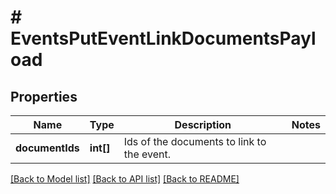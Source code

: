 # # EventsPutEventLinkDocumentsPayload

## Properties

Name | Type | Description | Notes
------------ | ------------- | ------------- | -------------
**documentIds** | **int[]** | Ids of the documents to link to the event. |

[[Back to Model list]](../../README.md#models) [[Back to API list]](../../README.md#endpoints) [[Back to README]](../../README.md)
